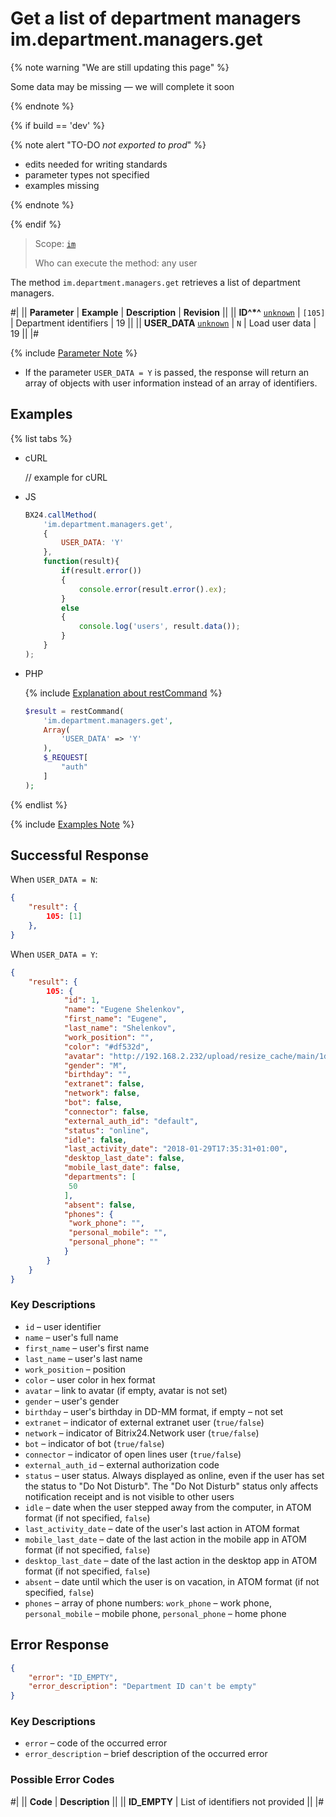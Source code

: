 # Get a list of department managers im.department.managers.get

{% note warning "We are still updating this page" %}

Some data may be missing — we will complete it soon

{% endnote %}

{% if build == 'dev' %}

{% note alert "TO-DO _not exported to prod_" %}

- edits needed for writing standards
- parameter types not specified
- examples missing

{% endnote %}

{% endif %}

> Scope: [`im`](../../scopes/permissions.md)
>
> Who can execute the method: any user

The method `im.department.managers.get` retrieves a list of department managers.

#|
|| **Parameter** | **Example** | **Description** | **Revision** ||
|| **ID^*^**
[`unknown`](../../data-types.md) | `[105]` | Department identifiers | 19 ||
|| **USER_DATA**
[`unknown`](../../data-types.md) | `N` | Load user data | 19 ||
|#

{% include [Parameter Note](../../../_includes/required.md) %}

- If the parameter `USER_DATA = Y` is passed, the response will return an array of objects with user information instead of an array of identifiers.

## Examples

{% list tabs %}

- cURL

    // example for cURL

- JS

    ```js
    BX24.callMethod(
        'im.department.managers.get',
        {
            USER_DATA: 'Y'
        },
        function(result){
            if(result.error())
            {
                console.error(result.error().ex);
            }
            else
            {
                console.log('users', result.data());
            }
        }
    );
    ```

- PHP

    {% include [Explanation about restCommand](../_includes/rest-command.md) %}

    ```php
    $result = restCommand(
        'im.department.managers.get',
        Array(
            'USER_DATA' => 'Y'
        ),
        $_REQUEST[
            "auth"
        ]
    );
    ```

{% endlist %}

{% include [Examples Note](../../../_includes/examples.md) %}

## Successful Response

When `USER_DATA = N`:

```json
{
    "result": {
        105: [1]
    },
}    
```

When `USER_DATA = Y`:

```json
{    
    "result": {
        105: {
            "id": 1,
            "name": "Eugene Shelenkov",
            "first_name": "Eugene",
            "last_name": "Shelenkov",
            "work_position": "",
            "color": "#df532d",
            "avatar": "http://192.168.2.232/upload/resize_cache/main/1d3/100_100_2/shelenkov.png",
            "gender": "M",
            "birthday": "",
            "extranet": false,
            "network": false,
            "bot": false,
            "connector": false,
            "external_auth_id": "default",
            "status": "online",
            "idle": false,
            "last_activity_date": "2018-01-29T17:35:31+01:00",
            "desktop_last_date": false,
            "mobile_last_date": false,
            "departments": [
             50
            ],
            "absent": false,
            "phones": {
             "work_phone": "",
             "personal_mobile": "",
             "personal_phone": ""
            }
        }
    }
}    
```

### Key Descriptions

- `id` – user identifier
- `name` – user's full name
- `first_name` – user's first name
- `last_name` – user's last name
- `work_position` – position
- `color` – user color in hex format
- `avatar` – link to avatar (if empty, avatar is not set)
- `gender` – user's gender
- `birthday` – user's birthday in DD-MM format, if empty – not set
- `extranet` – indicator of external extranet user (`true/false`)
- `network` – indicator of Bitrix24.Network user (`true/false`)
- `bot` – indicator of bot (`true/false`)
- `connector` – indicator of open lines user (`true/false`)
- `external_auth_id` – external authorization code
- `status` – user status. Always displayed as online, even if the user has set the status to "Do Not Disturb". The "Do Not Disturb" status only affects notification receipt and is not visible to other users
- `idle` – date when the user stepped away from the computer, in ATOM format (if not specified, `false`)
- `last_activity_date` – date of the user's last action in ATOM format
- `mobile_last_date` – date of the last action in the mobile app in ATOM format (if not specified, `false`)
- `desktop_last_date` – date of the last action in the desktop app in ATOM format (if not specified, `false`)
- `absent` – date until which the user is on vacation, in ATOM format (if not specified, `false`)
- `phones` – array of phone numbers: `work_phone` – work phone, `personal_mobile` – mobile phone, `personal_phone` – home phone

## Error Response

```json
{
    "error": "ID_EMPTY",
    "error_description": "Department ID can't be empty"
}
```

### Key Descriptions

- `error` – code of the occurred error
- `error_description` – brief description of the occurred error

### Possible Error Codes

#|
|| **Code** | **Description** ||
|| **ID_EMPTY** | List of identifiers not provided ||
|#